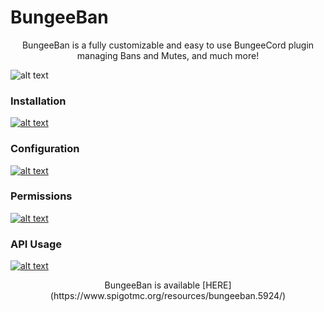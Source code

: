 # BungeeBan
<center>BungeeBan is a fully customizable and easy to use BungeeCord plugin managing Bans and Mutes, and much more!</center>   
   
![alt text](http://i.imgur.com/9wGPH8H.png "")

### Installation
[![alt text](http://i.imgur.com/c5Fa31u.png "")](https://github.com/lucavinci/bungeeban/wiki/Installation)

### Configuration
[![alt text](http://i.imgur.com/c5Fa31u.png "")](https://github.com/lucavinci/bungeeban/wiki/Configuration)

### Permissions
[![alt text](http://i.imgur.com/c5Fa31u.png "")](https://github.com/lucavinci/bungeeban/wiki/Permissions)

### API Usage
[![alt text](http://i.imgur.com/c5Fa31u.png "")](https://github.com/lucavinci/bungeeban/wiki/API-Usage)   

<center>BungeeBan is available [HERE](https://www.spigotmc.org/resources/bungeeban.5924/)</center>
